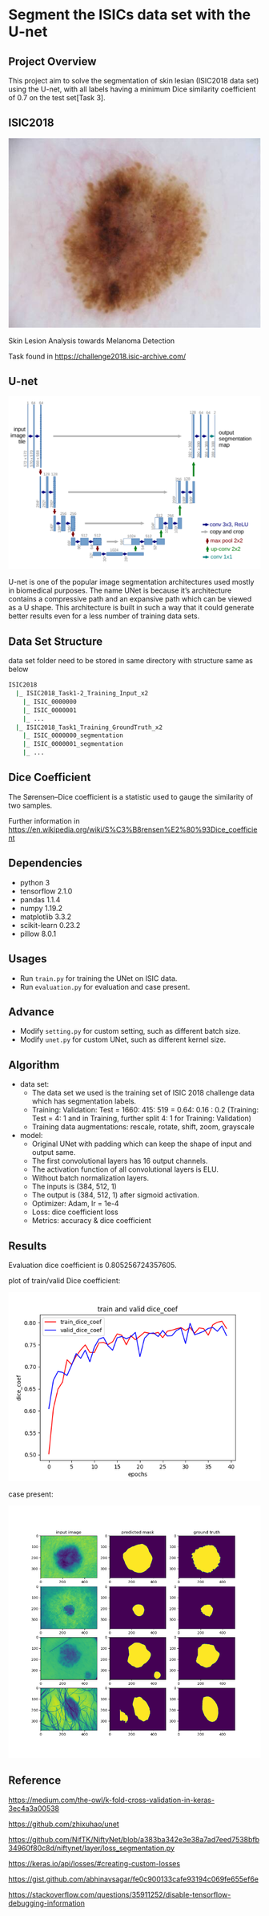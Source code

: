 # Segment the ISICs data set with the U-net

## Project Overview
This project aim to solve the segmentation of skin lesian (ISIC2018 data set) using the U-net, with all labels having a minimum Dice similarity coefficient of 0.7 on the test set[Task 3].

## ISIC2018
![ISIC example](imgs/example.jpg)

Skin Lesion Analysis towards Melanoma Detection

Task found in https://challenge2018.isic-archive.com/


## U-net
![UNet](imgs/uent.png)

U-net is one of the popular image segmentation architectures used mostly in biomedical purposes. The name UNet is because it’s architecture contains a compressive path and an expansive path which can be viewed as a U shape. This architecture is built in such a way that it could generate better results even for a less number of training data sets.

## Data Set Structure

data set folder need to be stored in same directory with structure same as below
```bash
ISIC2018
  |_ ISIC2018_Task1-2_Training_Input_x2
    |_ ISIC_0000000
    |_ ISIC_0000001
    |_ ...
  |_ ISIC2018_Task1_Training_GroundTruth_x2
    |_ ISIC_0000000_segmentation
    |_ ISIC_0000001_segmentation
    |_ ...
```

## Dice Coefficient

The Sørensen–Dice coefficient is a statistic used to gauge the similarity of two samples.

Further information in https://en.wikipedia.org/wiki/S%C3%B8rensen%E2%80%93Dice_coefficient

## Dependencies

- python 3
- tensorflow 2.1.0
- pandas 1.1.4
- numpy 1.19.2
- matplotlib 3.3.2
- scikit-learn 0.23.2
- pillow 8.0.1


## Usages

- Run `train.py` for training the UNet on ISIC data.
- Run `evaluation.py` for evaluation and case present.

## Advance

- Modify `setting.py` for custom setting, such as different batch size.
- Modify `unet.py` for custom UNet, such as different kernel size.

## Algorithm

- data set: 
    - The data set we used is the training set of ISIC 2018 challenge data which has segmentation labels.
    - Training: Validation: Test = 1660: 415: 519 = 0.64: 0.16 : 0.2 (Training: Test = 4: 1 and in Training, further split 4: 1 for Training: Validation)
    - Training data augmentations: rescale, rotate, shift, zoom, grayscale
- model: 
    - Original UNet with padding which can keep the shape of input and output same.
    - The first convolutional layers has 16 output channels.
    - The activation function of all convolutional layers is ELU.
    - Without batch normalization layers.
    - The inputs is (384, 512, 1)
    - The output is (384, 512, 1) after sigmoid activation.
    - Optimizer: Adam, lr = 1e-4
    - Loss: dice coefficient loss
    - Metrics: accuracy & dice coefficient
    
## Results

Evaluation dice coefficient is 0.805256724357605.

plot of train/valid Dice coefficient: 

![img](imgs/train_and_valid_dice_coef.png)

case present:

![case](imgs/case%20present.png)

## Reference

https://medium.com/the-owl/k-fold-cross-validation-in-keras-3ec4a3a00538

https://github.com/zhixuhao/unet

https://github.com/NifTK/NiftyNet/blob/a383ba342e3e38a7ad7eed7538bfb34960f80c8d/niftynet/layer/loss_segmentation.py

https://keras.io/api/losses/#creating-custom-losses

https://gist.github.com/abhinavsagar/fe0c900133cafe93194c069fe655ef6e

https://stackoverflow.com/questions/35911252/disable-tensorflow-debugging-information
